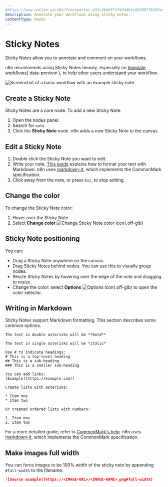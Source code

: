 ```yaml
---
#https://www.notion.so/n8n/Frontmatter-432c2b8dff1f43d4b1c8d20075510fe4
description: Annotate your workflows using sticky notes.
contentType: howto
---
```


# Sticky Notes

Sticky Notes allow you to annotate and comment on your workflows.

n8n recommends using Sticky Notes heavily, especially on [template workflows](/glossary/#template-n8n){ data-preview }, to help other users understand your workflow.

![Screenshot of a basic workflow with an example sticky note](/_images/workflows/components/stickies/example-sticky-note.png)

## Create a Sticky Note

Sticky Notes are a core node. To add a new Sticky Note:

1. Open the nodes panel.
2. Search for `note`.
3. Click the **Sticky Note** node. n8n adds a new Sticky Note to the canvas.

## Edit a Sticky Note

1. Double click the Sticky Note you want to edit.
2. Write your note. [This guide](https://commonmark.org/help/) explains how to format your text with Markdown. n8n uses [markdown-it](https://github.com/markdown-it/markdown-it), which implements the CommonMark specification. 
3. Click away from the note, or press `Esc`, to stop editing.

## Change the color

To change the Sticky Note color:

1. Hover over the Sticky Note
1. Select **Change color** <span class="inline-image">![Change Sticky Note color icon](/_images/common-icons/change-color.png){.off-glb}</span>

## Sticky Note positioning

You can:

* Drag a Sticky Note anywhere on the canvas.
* Drag Sticky Notes behind nodes. You can use this to visually group nodes.
* Resize Sticky Notes by hovering over the edge of the note and dragging to resize.
* Change the color: select **Options** <span class="inline-image">![Options icon](/_images/common-icons/three-dot-options-menu.png){.off-glb}</span> to open the color selector.

## Writing in Markdown

Sticky Notes support Markdown formatting. This section describes some common options.

```
The text in double asterisks will be **bold**

The text in single asterisks will be *italic*

Use # to indicate headings:
# This is a top-level heading
## This is a sub-heading
### This is a smaller sub-heading

You can add links:
[Example](https://example.com/)

Create lists with asterisks:

* Item one
* Item two

Or created ordered lists with numbers:

1. Item one
2. Item two
```

For a more detailed guide, refer to [CommonMark's help](https://commonmark.org/help/). n8n uses [markdown-it](https://github.com/markdown-it/markdown-it), which implements the CommonMark specification.

## Make images full width

You can force images to be 100% width of the sticky note by appending `#full-width` to the filename:

```markdown
![Source example](https://<IMAGE-URL>/<IMAGE-NAME>.png#full-width)
```
